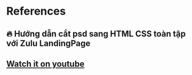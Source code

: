 # References
## 🔥 Hướng dẫn cắt psd sang HTML CSS toàn tập với Zulu LandingPage
## [Watch it on youtube](https://www.youtube.com/watch?v=0x9spwyfn9w&list=PLd8OdiciAE1S9PhUtk2H1o8cfqXNhOp5Y)

